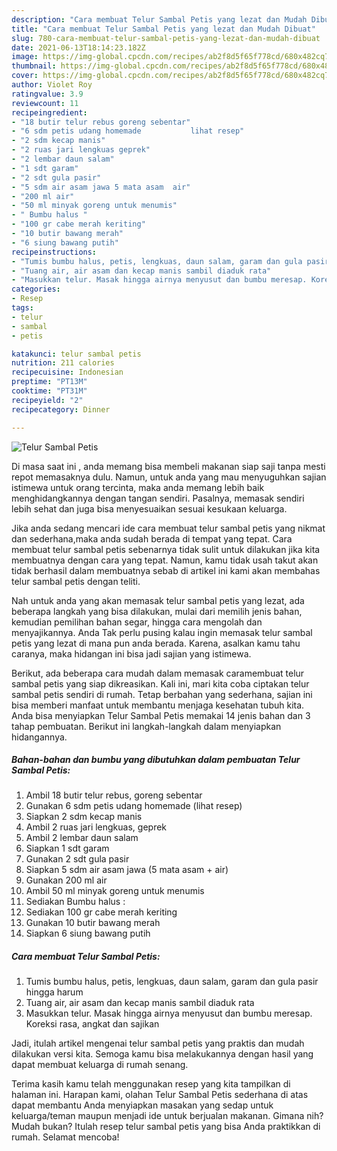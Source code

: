 ```yaml
---
description: "Cara membuat Telur Sambal Petis yang lezat dan Mudah Dibuat"
title: "Cara membuat Telur Sambal Petis yang lezat dan Mudah Dibuat"
slug: 780-cara-membuat-telur-sambal-petis-yang-lezat-dan-mudah-dibuat
date: 2021-06-13T18:14:23.182Z
image: https://img-global.cpcdn.com/recipes/ab2f8d5f65f778cd/680x482cq70/telur-sambal-petis-foto-resep-utama.jpg
thumbnail: https://img-global.cpcdn.com/recipes/ab2f8d5f65f778cd/680x482cq70/telur-sambal-petis-foto-resep-utama.jpg
cover: https://img-global.cpcdn.com/recipes/ab2f8d5f65f778cd/680x482cq70/telur-sambal-petis-foto-resep-utama.jpg
author: Violet Roy
ratingvalue: 3.9
reviewcount: 11
recipeingredient:
- "18 butir telur rebus goreng sebentar"
- "6 sdm petis udang homemade           lihat resep"
- "2 sdm kecap manis"
- "2 ruas jari lengkuas geprek"
- "2 lembar daun salam"
- "1 sdt garam"
- "2 sdt gula pasir"
- "5 sdm air asam jawa 5 mata asam  air"
- "200 ml air"
- "50 ml minyak goreng untuk menumis"
- " Bumbu halus "
- "100 gr cabe merah keriting"
- "10 butir bawang merah"
- "6 siung bawang putih"
recipeinstructions:
- "Tumis bumbu halus, petis, lengkuas, daun salam, garam dan gula pasir hingga harum"
- "Tuang air, air asam dan kecap manis sambil diaduk rata"
- "Masukkan telur. Masak hingga airnya menyusut dan bumbu meresap. Koreksi rasa, angkat dan sajikan"
categories:
- Resep
tags:
- telur
- sambal
- petis

katakunci: telur sambal petis 
nutrition: 211 calories
recipecuisine: Indonesian
preptime: "PT13M"
cooktime: "PT31M"
recipeyield: "2"
recipecategory: Dinner

---
```



![Telur Sambal Petis](https://img-global.cpcdn.com/recipes/ab2f8d5f65f778cd/680x482cq70/telur-sambal-petis-foto-resep-utama.jpg)

Di masa  saat ini , anda memang bisa membeli makanan siap saji tanpa mesti repot memasaknya dulu. Namun, untuk anda yang mau menyuguhkan sajian istimewa untuk orang tercinta, maka anda memang lebih baik menghidangkannya dengan tangan sendiri. Pasalnya, memasak sendiri lebih sehat dan juga bisa menyesuaikan sesuai kesukaan keluarga.

Jika anda sedang mencari ide cara membuat telur sambal petis yang nikmat dan sederhana,maka anda sudah berada di tempat yang tepat. Cara membuat telur sambal petis  sebenarnya tidak sulit untuk dilakukan jika kita membuatnya dengan cara yang tepat. Namun, kamu tidak usah takut akan tidak berhasil dalam membuatnya 
sebab di artikel ini kami akan membahas telur sambal petis dengan teliti.  



Nah untuk anda yang akan memasak telur sambal petis yang lezat, ada beberapa langkah yang bisa dilakukan, mulai dari memilih jenis bahan, kemudian pemilihan bahan segar, hingga cara mengolah dan menyajikannya. Anda Tak perlu pusing kalau ingin memasak telur sambal petis yang lezat di mana pun anda berada. Karena, asalkan kamu  tahu caranya, maka hidangan ini bisa jadi sajian yang istimewa.

Berikut, ada beberapa cara mudah dalam memasak caramembuat telur sambal petis yang siap dikreasikan. Kali ini, mari kita coba ciptakan telur sambal petis sendiri di rumah. Tetap berbahan yang sederhana, sajian ini bisa memberi manfaat untuk membantu menjaga kesehatan tubuh kita. Anda bisa menyiapkan Telur Sambal Petis memakai 14 jenis bahan dan 3 tahap pembuatan. Berikut ini langkah-langkah dalam menyiapkan hidangannya.

<!--inarticleads1-->

##### Bahan-bahan dan bumbu yang dibutuhkan dalam pembuatan Telur Sambal Petis:

1. Ambil 18 butir telur rebus, goreng sebentar
1. Gunakan 6 sdm petis udang homemade           (lihat resep)
1. Siapkan 2 sdm kecap manis
1. Ambil 2 ruas jari lengkuas, geprek
1. Ambil 2 lembar daun salam
1. Siapkan 1 sdt garam
1. Gunakan 2 sdt gula pasir
1. Siapkan 5 sdm air asam jawa (5 mata asam + air)
1. Gunakan 200 ml air
1. Ambil 50 ml minyak goreng untuk menumis
1. Sediakan  Bumbu halus :
1. Sediakan 100 gr cabe merah keriting
1. Gunakan 10 butir bawang merah
1. Siapkan 6 siung bawang putih




<!--inarticleads2-->

##### Cara membuat Telur Sambal Petis:

1. Tumis bumbu halus, petis, lengkuas, daun salam, garam dan gula pasir hingga harum
1. Tuang air, air asam dan kecap manis sambil diaduk rata
1. Masukkan telur. Masak hingga airnya menyusut dan bumbu meresap. Koreksi rasa, angkat dan sajikan




Jadi, itulah artikel mengenai  telur sambal petis  yang praktis dan mudah dilakukan versi kita. Semoga kamu bisa melakukannya dengan hasil yang dapat membuat keluarga di rumah senang. 

Terima kasih kamu telah menggunakan resep yang kita tampilkan di halaman ini. Harapan kami, olahan  Telur Sambal Petis sederhana di atas dapat membantu Anda menyiapkan masakan yang sedap untuk keluarga/teman maupun menjadi ide untuk berjualan makanan. Gimana nih? Mudah bukan? Itulah resep telur sambal petis yang bisa Anda praktikkan di rumah. Selamat mencoba!

